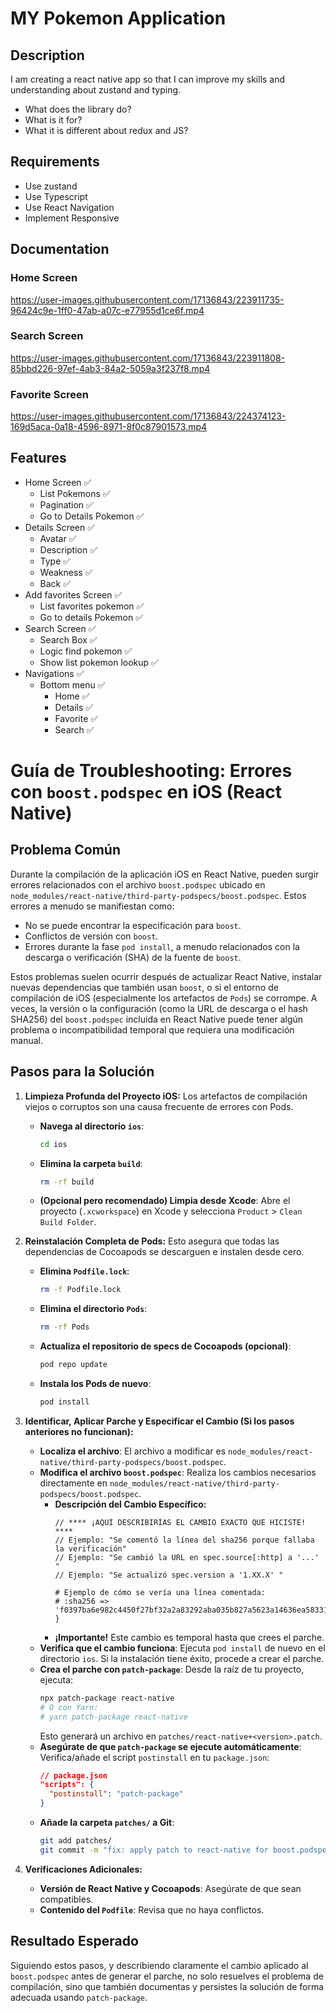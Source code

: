 # MY Pokemon Application

## Description

I am creating a react native app so that I can improve my skills and understanding about zustand and typing. 
- What does the library do? 
- What is it for? 
- What it is different about redux and JS?
## Requirements 

- Use zustand
- Use Typescript
- Use React Navigation
- Implement Responsive

## Documentation
### Home Screen
https://user-images.githubusercontent.com/17136843/223911735-96424c9e-1ff0-47ab-a07c-e77955d1ce6f.mp4

### Search Screen  
https://user-images.githubusercontent.com/17136843/223911808-85bbd226-97ef-4ab3-84a2-5059a3f237f8.mp4

### Favorite Screen

https://user-images.githubusercontent.com/17136843/224374123-169d5aca-0a18-4596-8971-8f0c87901573.mp4


## Features

- Home Screen ✅
  - List Pokemons ✅
  - Pagination ✅
  - Go to Details Pokemon ✅
- Details Screen ✅
  - Avatar ✅
  - Description ✅
  - Type ✅
  - Weakness ✅
  - Back ✅
- Add favorites Screen ✅
  - List favorites pokemon ✅
  - Go to details Pokemon ✅
- Search Screen ✅  
  - Search Box ✅
  - Logic find pokemon ✅
  - Show list pokemon lookup ✅
- Navigations ✅
    - Bottom menu ✅
        - Home ✅
        - Details ✅
        - Favorite ✅
        - Search ✅
     

# Guía de Troubleshooting: Errores con `boost.podspec` en iOS (React Native)

## Problema Común

Durante la compilación de la aplicación iOS en React Native, pueden surgir errores relacionados con el archivo `boost.podspec` ubicado en `node_modules/react-native/third-party-podspecs/boost.podspec`. Estos errores a menudo se manifiestan como:

*   No se puede encontrar la especificación para `boost`.
*   Conflictos de versión con `boost`.
*   Errores durante la fase `pod install`, a menudo relacionados con la descarga o verificación (SHA) de la fuente de `boost`.

Estos problemas suelen ocurrir después de actualizar React Native, instalar nuevas dependencias que también usan `boost`, o si el entorno de compilación de iOS (especialmente los artefactos de `Pods`) se corrompe. A veces, la versión o la configuración (como la URL de descarga o el hash SHA256) del `boost.podspec` incluida en React Native puede tener algún problema o incompatibilidad temporal que requiera una modificación manual.

## Pasos para la Solución

1.  **Limpieza Profunda del Proyecto iOS:**
    Los artefactos de compilación viejos o corruptos son una causa frecuente de errores con Pods.
    *   **Navega al directorio `ios`**:
        ```bash
        cd ios
        ```
    *   **Elimina la carpeta `build`**:
        ```bash
        rm -rf build
        ```
    *   **(Opcional pero recomendado) Limpia desde Xcode**: Abre el proyecto (`.xcworkspace`) en Xcode y selecciona `Product` > `Clean Build Folder`.

2.  **Reinstalación Completa de Pods:**
    Esto asegura que todas las dependencias de Cocoapods se descarguen e instalen desde cero.
    *   **Elimina `Podfile.lock`**:
        ```bash
        rm -f Podfile.lock
        ```
    *   **Elimina el directorio `Pods`**:
        ```bash
        rm -rf Pods
        ```
    *   **Actualiza el repositorio de specs de Cocoapods (opcional)**:
        ```bash
        pod repo update
        ```
    *   **Instala los Pods de nuevo**:
        ```bash
        pod install
        ```

3.  **Identificar, Aplicar Parche y Especificar el Cambio (Si los pasos anteriores no funcionan):**
    *   **Localiza el archivo**: El archivo a modificar es `node_modules/react-native/third-party-podspecs/boost.podspec`.
    *   **Modifica el archivo `boost.podspec`**: Realiza los cambios necesarios directamente en `node_modules/react-native/third-party-podspecs/boost.podspec`.
        *   **Descripción del Cambio Específico:**
            ```
            // **** ¡AQUÍ DESCRIBIRÍAS EL CAMBIO EXACTO QUE HICISTE! ****
            // Ejemplo: "Se comentó la línea del sha256 porque fallaba la verificación"
            // Ejemplo: "Se cambió la URL en spec.source[:http] a '...' "
            // Ejemplo: "Se actualizó spec.version a '1.XX.X' "

            # Ejemplo de cómo se vería una línea comentada:
            # :sha256 => 'f0397ba6e982c4450f27bf32a2a83292aba035b827a5623a14636ea583318c41' }
            ```
        *   **¡Importante!** Este cambio es temporal hasta que crees el parche.
    *   **Verifica que el cambio funciona**: Ejecuta `pod install` de nuevo en el directorio `ios`. Si la instalación tiene éxito, procede a crear el parche.
    *   **Crea el parche con `patch-package`**: Desde la raíz de tu proyecto, ejecuta:
        ```bash
        npx patch-package react-native
        # O con Yarn:
        # yarn patch-package react-native
        ```
        Esto generará un archivo en `patches/react-native+<version>.patch`.
    *   **Asegúrate de que `patch-package` se ejecute automáticamente**: Verifica/añade el script `postinstall` en tu `package.json`:
        ```json
        // package.json
        "scripts": {
          "postinstall": "patch-package"
        }
        ```
    *   **Añade la carpeta `patches/` a Git**:
        ```bash
        git add patches/
        git commit -m "fix: apply patch to react-native for boost.podspec issue"
        ```

4.  **Verificaciones Adicionales:**
    *   **Versión de React Native y Cocoapods**: Asegúrate de que sean compatibles.
    *   **Contenido del `Podfile`**: Revisa que no haya conflictos.

## Resultado Esperado

Siguiendo estos pasos, y describiendo claramente el cambio aplicado al `boost.podspec` antes de generar el parche, no solo resuelves el problema de compilación, sino que también documentas y persistes la solución de forma adecuada usando `patch-package`.
